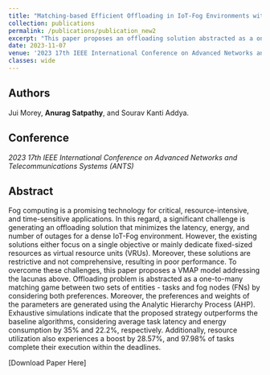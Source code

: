 ```yaml
---
title: "Matching-based Efficient Offloading in IoT-Fog Environments with Variable Resources"
collection: publications
permalink: /publications/publication_new2
excerpt: "This paper proposes an offloading solution abstracted as a one-to-many matching game between two sets of entities - tasks and fog nodes (FNs) by considering preferences of both the emtities obtained via AHP."
date: 2023-11-07
venue: '2023 17th IEEE International Conference on Advanced Networks and Telecommunications Systems (ANTS)'
classes: wide
---
```

## Authors
Jui Morey, **Anurag Satpathy**, and Sourav Kanti Addya.

## Conference
*2023 17th IEEE International Conference on Advanced Networks and Telecommunications Systems (ANTS)*

## Abstract
Fog computing is a promising technology for critical, resource-intensive, and time-sensitive applications.
In this regard, a significant challenge is generating an offloading solution that minimizes the latency, energy, and number of outages for a dense IoT-Fog environment. However, the existing solutions either focus on a single objective or mainly dedicate fixed-sized resources as virtual resource units (VRUs). Moreover, these solutions are restrictive and not comprehensive, resulting in poor performance. To overcome these challenges, this paper proposes a VMAP model addressing the lacunas above. Offloading problem is abstracted as a one-to-many matching game between two sets of entities - tasks and fog nodes (FNs) by considering both preferences. Moreover, the preferences and weights of the parameters are generated using the Analytic Hierarchy Process (AHP). Exhaustive simulations indicate that the proposed strategy outperforms the baseline algorithms, considering average task latency and energy consumption by 35\% and 22.2%, respectively. Additionally, resource utilization also experiences a boost by 28.57%, and 97.98% of tasks complete their execution within the deadlines.

[Download Paper Here]
